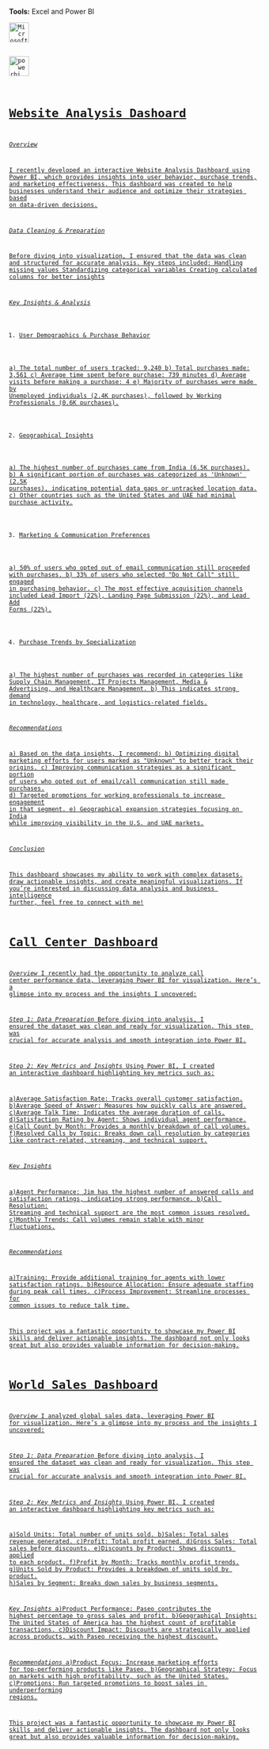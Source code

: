**Tools:** Excel and Power BI 
<code></a> <a href="https://www.microsoft.com/en-in/microsoft-365/excel" target="_blank" rel="noreferrer"> <img src="https://upload.wikimedia.org/wikipedia/commons/3/34/Microsoft_Office_Excel_%282019%E2%80%93present%29.svg" alt="Microsoft_Excel" width="40" height="40"/>  </a> <a href="https://powerbi.microsoft.com/en-in/" target="_blank" rel="noreferrer"> <img src="https://upload.wikimedia.org/wikipedia/commons/c/cf/New_Power_BI_Logo.svg" alt="powerbi" width="40" height="40"/>

# Website Analysis Dashoard

*Overview*

I recently developed an interactive Website Analysis Dashboard using Power BI, which provides insights into user behavior, purchase trends, and marketing effectiveness. This dashboard was created to help businesses understand their audience and optimize their strategies based on data-driven decisions.


*Data Cleaning & Preparation*

Before diving into visualization, I ensured that the data was clean and structured for accurate analysis. Key steps included:
Handling missing values
Standardizing categorical variables
Creating calculated columns for better insights


*Key Insights & Analysis*

1. User Demographics & Purchase Behavior

a) The total number of users tracked: 9,240
b) Total purchases made: 3,561
c) Average time spent before purchase: 739 minutes
d) Average visits before making a purchase: 4
e) Majority of purchases were made by Unemployed individuals (2.4K purchases), followed by Working Professionals (0.6K purchases).


2. Geographical Insights

a) The highest number of purchases came from India (6.5K purchases).
b) A significant portion of purchases was categorized as 'Unknown' (2.5K purchases), indicating potential data gaps or untracked location data.
c) Other countries such as the United States and UAE had minimal purchase activity.


3. Marketing & Communication Preferences

a) 50% of users who opted out of email communication still proceeded with purchases.
b) 33% of users who selected "Do Not Call" still engaged in purchasing behavior.
c) The most effective acquisition channels included Lead Import (22%), Landing Page Submission (22%), and Lead Add Forms (22%).


4. Purchase Trends by Specialization

a) The highest number of purchases was recorded in categories like Supply Chain Management, IT Projects Management, Media & Advertising, and Healthcare Management.
b) This indicates strong demand in technology, healthcare, and logistics-related fields.


*Recommendations*

a) Based on the data insights, I recommend:
b) Optimizing digital marketing efforts for users marked as "Unknown" to better track their origins.
c) Improving communication strategies as a significant portion of users who opted out of email/call communication still made purchases.
d) Targeted promotions for working professionals to increase engagement in that segment.
e) Geographical expansion strategies focusing on India while improving visibility in the U.S. and UAE markets.



*Conclusion*

This dashboard showcases my ability to work with complex datasets, draw actionable insights, and create meaningful visualizations. If you’re interested in discussing data analysis and business intelligence further, feel free to connect with me!

# Call Center Dashboard 

*Overview*
I recently had the opportunity to analyze call center performance data, leveraging Power BI for visualization. Here’s a glimpse into my process and the insights I uncovered:

*Step 1: Data Preparation*
Before diving into analysis, I ensured the dataset was clean and ready for visualization. This step was crucial for accurate analysis and smooth integration into Power BI.


*Step 2: Key Metrics and Insights*
Using Power BI, I created an interactive dashboard highlighting key metrics such as:

a)Average Satisfaction Rate: Tracks overall customer satisfaction.
b)Average Speed of Answer: Measures how quickly calls are answered.
c)Average Talk Time: Indicates the average duration of calls.
d)Satisfaction Rating by Agent: Shows individual agent performance.
e)Call Count by Month: Provides a monthly breakdown of call volumes.
f)Resolved Calls by Topic: Breaks down call resolution by categories like contract-related, streaming, and technical support.


*Key Insights*

a)Agent Performance: Jim has the highest number of answered calls and satisfaction ratings, indicating strong performance.
b)Call Resolution: Streaming and technical support are the most common issues resolved.
c)Monthly Trends: Call volumes remain stable with minor fluctuations.

*Recommendations*

a)Training: Provide additional training for agents with lower satisfaction ratings.
b)Resource Allocation: Ensure adequate staffing during peak call times.
c)Process Improvement: Streamline processes for common issues to reduce talk time.

This project was a fantastic opportunity to showcase my Power BI skills and deliver actionable insights. The dashboard not only looks great but also provides valuable information for decision-making.

# World Sales Dashboard #

*Overview*
I analyzed global sales data, leveraging Power BI for visualization. Here’s a glimpse into my process and the insights I uncovered:

*Step 1: Data Preparation*
Before diving into analysis, I ensured the dataset was clean and ready for visualization. This step was crucial for accurate analysis and smooth integration into Power BI.

*Step 2: Key Metrics and Insights*
Using Power BI, I created an interactive dashboard highlighting key metrics such as:

a)Sold Units: Total number of units sold.
b)Sales: Total sales revenue generated.
c)Profit: Total profit earned.
d)Gross Sales: Total sales before discounts.
e)Discounts by Product: Shows discounts applied to each product.
f)Profit by Month: Tracks monthly profit trends.
g)Units Sold by Product: Provides a breakdown of units sold by product.
h)Sales by Segment: Breaks down sales by business segments.

*Key Insights*
a)Product Performance: Paseo contributes the highest percentage to gross sales and profit.
b)Geographical Insights: The United States of America has the highest count of profitable transactions.
c)Discount Impact: Discounts are strategically applied across products, with Paseo receiving the highest discount.

*Recommendations*
a)Product Focus: Increase marketing efforts for top-performing products like Paseo.
b)Geographical Strategy: Focus on markets with high profitability, such as the United States.
c)Promotions: Run targeted promotions to boost sales in underperforming regions.

This project was a fantastic opportunity to showcase my Power BI skills and deliver actionable insights. The dashboard not only looks great but also provides valuable information for decision-making.
